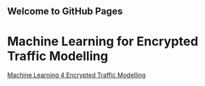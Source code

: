 ## Welcome to GitHub Pages

# Machine Learning for Encrypted Traffic Modelling

[Machine Learning 4 Encrypted Traffic Modelling](ML4EncryptedTrafficBehaviourModelling.md)

